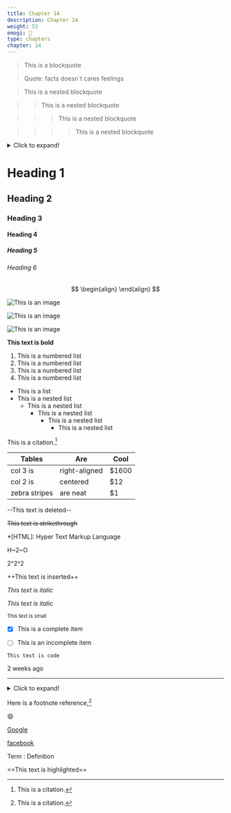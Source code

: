 ```yaml
---
title: Chapter 14
description: Chapter 14
weight: 52
emogi: 🤕
type: chapters
chapter: 14
---
```



> This is a blockquote

> Quote: facts doesn`t cares feelings 

> This is a nested blockquote

>> This is a nested blockquote

>>> This is a nested blockquote

>>>> This is a nested blockquote


<details>
<summary>Click to expand!</summary>
</details>


# Heading 1 
## Heading 2 
### Heading 3 
#### Heading 4 
##### Heading 5 
###### Heading 6 


$$
\begin{align}
\end{align}
$$


![This is an image](https://www.google.com/images/branding/googlelogo/1x/googlelogo_color_272x92dp.png)

![This is an image](https://images.pexels.com/photos/14980905/pexels-photo-14980905.jpeg "This is a title")

![This is an image](https://images.pexels.com/photos/1612351/pexels-photo-1612351.jpeg)


**This text is bold**


1. This is a numbered list
2. This is a numbered list
3. This is a numbered list
4. This is a numbered list
- This is a list
- This is a nested list
	- This is a nested list
		- This is a nested list
			- This is a nested list
				- This is a nested list


This is a citation.[^1]
[^1]: This is a citation.


| Tables | Are | Cool |
| --- | --- | --- |
| col 3 is | right-aligned | $1600 |
| col 2 is | centered | $12 |
| zebra stripes | are neat | $1 |


--This text is deleted--


~~This text is strikethrough~~


*[HTML]: Hyper Text Markup Language


H~2~O


2^2^2


++This text is inserted++


*This text is italic*

_This text is italic_


<sub>This text is small</sub>


- [x] This is a complete item
- [ ] This is an incomplete item


`This text is code`


<time datetime="2013-04-06T12:32+00:00">2 weeks ago</time>


---


<details>
<summary>Click to expand!</summary>
</details>


Here is a footnote reference,[^1]
[^1]: And here is the footnote.


:smile:


[Google](https://www.google.com)

[facebook](https://www.facebook.com "This is a title")


Term
: Definition


==This text is highlighted==
